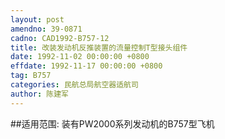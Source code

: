 ```yaml
---
layout: post
amendno: 39-0871
cadno: CAD1992-B757-12
title: 改装发动机反推装置的流量控制T型接头组件
date: 1992-11-02 00:00:00 +0800
effdate: 1992-11-17 00:00:00 +0800
tag: B757
categories: 民航总局航空器适航司
author: 陈建军
---
```


##适用范围:
装有PW2000系列发动机的B757型飞机

